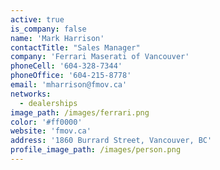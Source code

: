 ```yaml
---
active: true
is_company: false
name: 'Mark Harrison'
contactTitle: "Sales Manager"
company: 'Ferrari Maserati of Vancouver'
phoneCell: '604-328-7344'
phoneOffice: '604-215-8778'
email: 'mharrison@fmov.ca'
networks:
  - dealerships
image_path: /images/ferrari.png
color: '#ff0000'
website: 'fmov.ca'
address: '1860 Burrard Street, Vancouver, BC'
profile_image_path: /images/person.png
---
```


